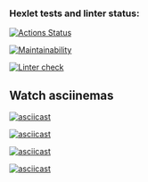 ### Hexlet tests and linter status:

[![Actions Status](https://github.com/anatoliy0707/frontend-project-lvl1/workflows/hexlet-check/badge.svg)](https://github.com/anatoliy0707/frontend-project-lvl1/actions)

[![Maintainability](https://api.codeclimate.com/v1/badges/be9b9f3af80fa64c7f86/maintainability)](https://codeclimate.com/github/anatoliy0707/frontend-project-lvl1/maintainability)

[![Linter check](https://github.com/anatoliy0707/frontend-project-lvl1/workflows/hexlet-check/badge.svg)](https://github.com/anatoliy0707/frontend-project-lvl1/workflows/hexlet-check/badge.svg)

## Watch asciinemas

[![asciicast](https://asciinema.org/a/8FLza4pcM0UVHSRyN1AOp04nt.svg)](https://asciinema.org/a/8FLza4pcM0UVHSRyN1AOp04nt)

[![asciicast](https://asciinema.org/a/QWUr8606846HHRN4ZmMlXV3UV.svg)](https://asciinema.org/a/QWUr8606846HHRN4ZmMlXV3UV)

[![asciicast](https://asciinema.org/a/388203.svg)](https://asciinema.org/a/388203)

[![asciicast](https://asciinema.org/a/IhMpff50mkwsH8faZQDq9Qgb8.svg)](https://asciinema.org/a/IhMpff50mkwsH8faZQDq9Qgb8)
